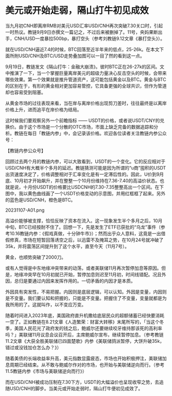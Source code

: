 # 美元或开始走弱，隔山打牛初见成效

当九月初CNH即离岸RMB对美元USD汇率USD/CNH再次突破7.30关口时，引起一时热议。教链9月9日亦撰文一篇记之，不过后来被删掉了。11号，央妈果断出手，CNH/USD一度暴拉500bp，暴打空头（参考刘教链9.12文章《暴打空头》）。

就在USD/CNH逼近7.4的时候，BTC回落至近半年来的低点，25-26k。在本文下面所附USD/CNH及BTC/USD走势叠加图可以一目了然的看到这一点。

9月19日，教链发文《隔山打牛：金融大崩溃》。彼时BTC正在26-27k的区间。文中推演了一下，当一个掌握巨量离岸美元的超级力量决心反击空头的时候，会带来哪些效果。第一个效果就是推升管道资产，这可能包括黄金以及BTC。黄金与BTC的区别在于，有形的黄金相对更加容易管控，它具备更强的全球共识，但作为管道却也容易受到阻塞。

从黄金市场的过往表现来看，当在岸与离岸价格出现剪刀差时，往往最终是以离岸价格上升，进而追平在岸价格为结局。

这时候我们要观察另外一个前瞻指标 —— USDT的价格，或者说USDT/CNY的兑换价。由于这个市场是一个分散的OTC市场，市面上缺乏完备的数据追踪和分析。教链在每日「教链内参」中，会记录该价格。欢迎各位读者关注教链内参公众号：

【教链内参公众号】

回顾过去两个月的教链内参，可以大致看到，USDT的一个变化。它的反应相对于USD/CNH有大概半个多月的延迟。教链猜测可能是因为所谓的“u商”囤积的USDT出货速度决定了，价格调整相对于汇率变化是有一定滞后性的。因此，U价到9月底、10月初才开始飙升，并在整整一个10月份维持在7.36-7.40的高溢价状态。也就是说，十月份USDT的价格要比USDCNH的7.30-7.35整整高出一个区间。在下图中，我以黄色曲线画了一个USDT价格变动的示意图，并用红框框了起来。另外的蓝色是USD/CNH，橙色是BTC。

20231107-A01.png

高溢价能够被支撑，恰恰反映了资本在流入。这一现象发生半个多月之后，10月中旬，BTC已经按耐不住了。回想一下，先是发生了ETF已获批的“乌龙”事件（参考10.16教链内参：《假戏真做，十分钟牛市》）；然而出乎众人意料，这竟是一出借假修真，市场在短暂回落诱空之后，以迅雷不及掩耳之势，在10月24号就冲破了35k，并将震荡区间提升到了这个水平，直至今天（11月7号）。

黄金，也顺势突破了2000刀。

或有人觉得是中东地缘冲突带来的动荡，或者美联储11月再次暂停加息等原因。但是，地缘冲突早在10月初就已开始，暂停加息则迟至11月初，时间线错配。况且外因，总归是要通过内因来发挥作用的。一切矛盾的内因才是本质。

外因具有突发性，不易把握。内因则是底层逻辑，可以认知。外因是变量，内因则是不变量。我们要认知和把握的，只能是不变量。把握住了不变量，变量就都是为我所用的了。这就叫作，以不变应万变。

随着时间进入2023年底，美国政府直升机撒给底层民众的超额储蓄已经快要消耗一空了。正如教链在8.21文章《人造繁荣：财富大转移》末尾所写的，「当这个冬季，美国人民花光了政府发的钱之后，鲍威尔还要继续咬牙维持那该死的高利率吗？」美联储11月议息会议召开后，主席鲍威尔宣布，继续暂停加息。（参考教链11.2文章《大获全胜美联储已四面楚歌》内参《美联储鸽派暂停，大饼升破35k，错过或没钱加仓怎么办？》）

随着美债的长端收益率升高，美元指数显露疲态，市场也开始积极押注，美联储加息周期已经结束。从不敢与鲍威尔作对的市场，也开始与美联储逆向而行。（参考11.5教链内参《市场与美联储逆向而行》）

而在USD/CNH被成功压制在7.30下方，USDT的大幅溢价也呈现收窄之势，去追随USD/CNH的脚步。当美元或开始走弱时，隔山打牛便初见成效了。

